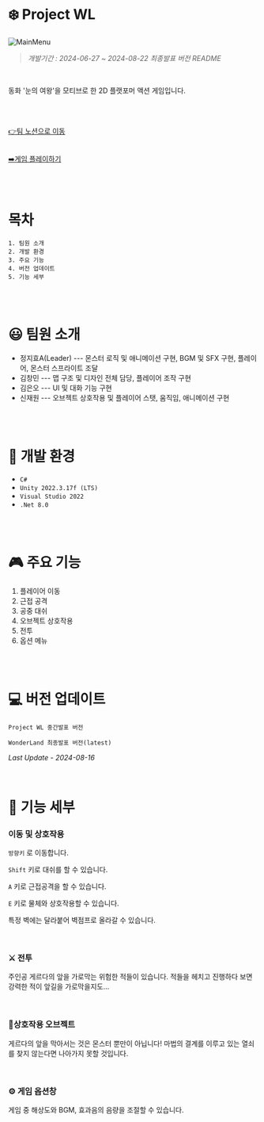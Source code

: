# :snowflake: Project WL

![MainMenu](https://github.com/user-attachments/assets/7e536e09-8a09-4d33-866b-291e7b56ac31)




> *개발기간 : 2024-06-27 ~ 2024-08-22*
> *최종발표 버전 README*

<br/>

동화 '눈의 여왕'을 모티브로 한 2D 플랫포머 액션 게임입니다.

<br/><br/>

[👉팀 노션으로 이동](https://www.notion.so/teamsparta/B10-WonderLand-ddb2f7eefb5241cb9e80999d687d9b27)
<br/><br/>

[➡️게임 플레이하기](https://amor152394.itch.io/wonderland)

<br/><br/>

#  목차 
```
1. 팀원 소개
2. 개발 환경
3. 주요 기능
4. 버전 업데이트
5. 기능 세부
```

<br/><br/>

# :smiley:  팀원 소개
* 정지효A(Leader) --- 몬스터 로직 및 애니메이션 구현, BGM 및 SFX 구현, 플레이어, 몬스터 스프라이트 조달
* 김창민  --- 맵 구조 및 디자인 전체 담당, 플레이어 조작 구현
* 김은오  --- UI 및 대화 기능 구현
* 신재원  --- 오브젝트 상호작용 및 플레이어 스탯, 움직임, 애니메이션 구현


<br/><br/>
 
# :wrench: 개발 환경

* ``C#``
* ``Unity 2022.3.17f (LTS)``
* ``Visual Studio 2022``
* ``.Net 8.0``


<br/><br/>
 
# 🎮 주요 기능
1. 플레이어 이동
2. 근접 공격
3. 공중 대쉬
4. 오브젝트 상호작용
5. 전투
6. 옵션 메뉴
   
<br/><br/>

# :computer: 버전 업데이트 

```
Project WL 중간발표 버전
```

```
WonderLand 최종발표 버전(latest)
```

*Last Update - 2024-08-16*



<br/>

# :mag_right: 기능 세부 

### 이동 및 상호작용
``방향키`` 로 이동합니다.

``Shift`` 키로 대쉬를 할 수 있습니다.

``A`` 키로 근접공격을 할 수 있습니다.

``E`` 키로 물체와 상호작용할 수 있습니다.

특정 벽에는 달라붙어 벽점프로 올라갈 수 있습니다.

<br/>

### :crossed_swords: 전투
주인공 게르다의 앞을 가로막는 위험한 적들이 있습니다. 적들을 헤치고 진행하다 보면 강력한 적이 앞길을 가로막을지도...

<br/>

### :key:상호작용 오브젝트
게르다의 앞을 막아서는 것은 몬스터 뿐만이 아닙니다! 마법의 결계를 이루고 있는 열쇠를 찾지 않는다면 나아가지 못할 것입니다.

<br/>

### :gear: 게임 옵션창
게임 중 해상도와 BGM, 효과음의 음량을 조절할 수 있습니다.

<br/> <br/>
